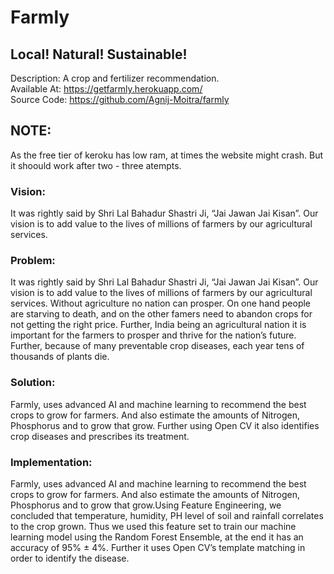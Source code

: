 # Farmly
## Local! Natural! Sustainable!
Description: A crop and fertilizer recommendation. \
Available At: https://getfarmly.herokuapp.com/ \
Source Code: https://github.com/Agnij-Moitra/farmly
## NOTE:
As the free tier of keroku has low ram, at times the website might crash. But it shoould work after two - three atempts.
### Vision:
It was rightly said by Shri Lal Bahadur Shastri Ji, “Jai Jawan Jai Kisan”. Our vision is to add value to the lives of millions of farmers by our agricultural services.
### Problem:
It was rightly said by Shri Lal Bahadur Shastri Ji, “Jai Jawan Jai Kisan”. Our vision is to add value to the lives of millions of farmers by our agricultural services. Without agriculture no nation can prosper. On one hand people are starving to death, and on the other famers need to abandon crops for not getting the right price. Further, India being an agricultural nation it is important for the farmers to prosper and thrive for the nation’s future. Further, because of many preventable crop diseases, each year tens of thousands of plants die.
### Solution:
Farmly, uses advanced AI and machine learning to recommend the best crops to grow for farmers. And also estimate the amounts of Nitrogen, Phosphorus and to grow that grow. Further using Open CV it also identifies crop diseases and prescribes its treatment.
### Implementation:
Farmly, uses advanced AI and machine learning to recommend the best crops to grow for farmers. And also estimate the amounts of Nitrogen, Phosphorus and to grow that grow.Using Feature Engineering, we concluded that temperature, humidity, PH level of soil and rainfall correlates to the crop grown. Thus we used this feature set to train our machine learning model using the Random Forest Ensemble, at the end it has an accuracy of 95% ± 4%. Further it uses Open CV’s template matching in order to identify the disease.
